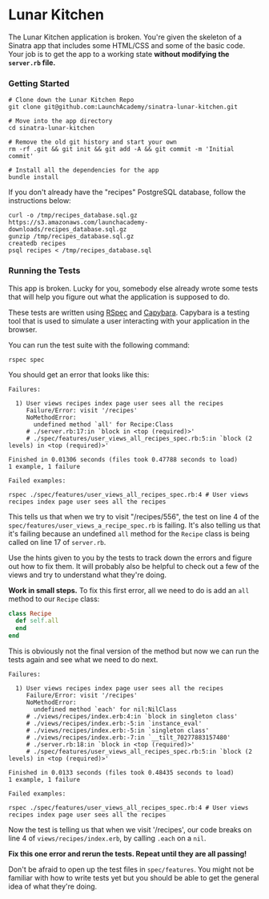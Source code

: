 # Lunar Kitchen

The Lunar Kitchen application is broken. You're given the skeleton of a Sinatra
app that includes some HTML/CSS and some of the basic code. Your job is to get
the app to a working state **without modifying the `server.rb` file.**

### Getting Started

```no-highlight
# Clone down the Lunar Kitchen Repo
git clone git@github.com:LaunchAcademy/sinatra-lunar-kitchen.git

# Move into the app directory
cd sinatra-lunar-kitchen

# Remove the old git history and start your own
rm -rf .git && git init && git add -A && git commit -m 'Initial commit'

# Install all the dependencies for the app
bundle install
```

If you don't already have the "recipes" PostgreSQL database, follow the
instructions below:

```no-highlight
curl -o /tmp/recipes_database.sql.gz https://s3.amazonaws.com/launchacademy-downloads/recipes_database.sql.gz
gunzip /tmp/recipes_database.sql.gz
createdb recipes
psql recipes < /tmp/recipes_database.sql
```

### Running the Tests

This app is broken. Lucky for you, somebody else already wrote some tests that
will help you figure out what the application is supposed to do.

These tests are written using [RSpec](https://github.com/rspec/rspec) and
[Capybara](https://github.com/jnicklas/capybara). Capybara is a testing tool
that is used to simulate a user interacting with your application in the
browser.

You can run the test suite with the following command:

```no-highlight
rspec spec
```

You should get an error that looks like this:

```no-highlight
Failures:

  1) User views recipes index page user sees all the recipes
     Failure/Error: visit '/recipes'
     NoMethodError:
       undefined method `all' for Recipe:Class
     # ./server.rb:17:in `block in <top (required)>'
     # ./spec/features/user_views_all_recipes_spec.rb:5:in `block (2 levels) in <top (required)>'

Finished in 0.01306 seconds (files took 0.47788 seconds to load)
1 example, 1 failure

Failed examples:

rspec ./spec/features/user_views_all_recipes_spec.rb:4 # User views recipes index page user sees all the recipes
```

This tells us that when we try to visit "/recipes/556", the test on line 4 of
the `spec/features/user_views_a_recipe_spec.rb` is failing. It's also telling us
that it's failing because an undefined `all` method for the `Recipe` class
is being called on line 17 of `server.rb`.

Use the hints given to you by the tests to track down the errors and figure out
how to fix them. It will probably also be helpful to check out a few of the
views and try to understand what they're doing.

**Work in small steps.** To fix this first error, all we need to do is add an
`all` method to our `Recipe` class:

```ruby
class Recipe
  def self.all
  end
end
```

This is obviously not the final version of the method but now we can run the
tests again and see what we need to do next.

```no-highlight
Failures:

  1) User views recipes index page user sees all the recipes
     Failure/Error: visit '/recipes'
     NoMethodError:
       undefined method `each' for nil:NilClass
     # ./views/recipes/index.erb:4:in `block in singleton class'
     # ./views/recipes/index.erb:-5:in `instance_eval'
     # ./views/recipes/index.erb:-5:in `singleton class'
     # ./views/recipes/index.erb:-7:in `__tilt_70277883157480'
     # ./server.rb:18:in `block in <top (required)>'
     # ./spec/features/user_views_all_recipes_spec.rb:5:in `block (2 levels) in <top (required)>'

Finished in 0.0133 seconds (files took 0.48435 seconds to load)
1 example, 1 failure

Failed examples:

rspec ./spec/features/user_views_all_recipes_spec.rb:4 # User views recipes index page user sees all the recipes
```

Now the test is telling us that when we visit '/recipes', our code breaks on
line 4 of `views/recipes/index.erb`, by calling `.each` on a `nil`.

**Fix this one error and rerun the tests. Repeat until they are all passing!**

Don't be afraid to open up the test files in `spec/features`. You might
not be familiar with how to write tests yet but you should be able to get the
general idea of what they're doing.
